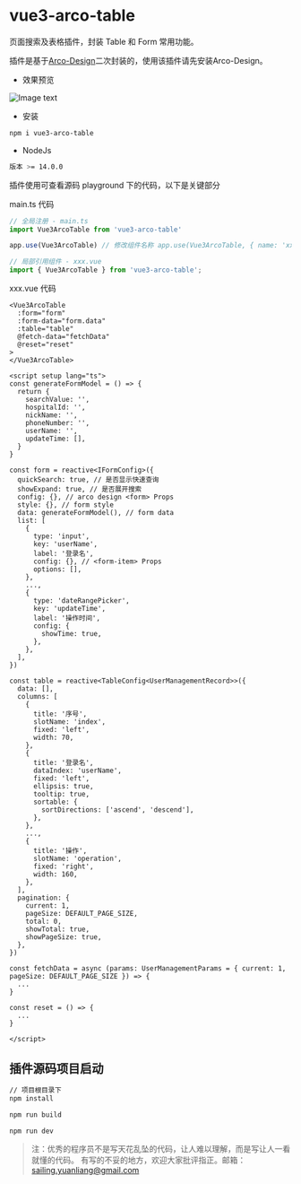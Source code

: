 # vue3-arco-table

页面搜索及表格插件，封装 Table 和 Form 常用功能。

插件是基于[Arco-Design](https://arco.design/vue/docs/start)二次封装的，使用该插件请先安装Arco-Design。

- 效果预览

![Image text](https://photo.qihaikj.com/example-img.png)

- 安装

```bash
npm i vue3-arco-table
```

- NodeJs

```bash
版本 >= 14.0.0
```

插件使用可查看源码 playground 下的代码，以下是关键部分

main.ts 代码

``` ts
// 全局注册 - main.ts
import Vue3ArcoTable from 'vue3-arco-table'

app.use(Vue3ArcoTable) // 修改组件名称 app.use(Vue3ArcoTable, { name: 'xxx'})

// 局部引用组件 - xxx.vue
import { Vue3ArcoTable } from 'vue3-arco-table';

```

xxx.vue 代码

``` vue
<Vue3ArcoTable
  :form="form"
  :form-data="form.data"
  :table="table"
  @fetch-data="fetchData"
  @reset="reset"
>
</Vue3ArcoTable>

<script setup lang="ts">
const generateFormModel = () => {
  return {
    searchValue: '',
    hospitalId: '',
    nickName: '',
    phoneNumber: '',
    userName: '',
    updateTime: [],
  }
}

const form = reactive<IFormConfig>({
  quickSearch: true, // 是否显示快速查询
  showExpand: true, // 是否展开搜索
  config: {}, // arco design <form> Props
  style: {}, // form style
  data: generateFormModel(), // form data
  list: [
    {
      type: 'input',
      key: 'userName',
      label: '登录名',
      config: {}, // <form-item> Props
      options: [],
    },
    ...,
    {
      type: 'dateRangePicker',
      key: 'updateTime',
      label: '操作时间',
      config: {
        showTime: true,
      },
    },
  ],
})

const table = reactive<TableConfig<UserManagementRecord>>({
  data: [],
  columns: [
    {
      title: '序号',
      slotName: 'index',
      fixed: 'left',
      width: 70,
    },
    {
      title: '登录名',
      dataIndex: 'userName',
      fixed: 'left',
      ellipsis: true,
      tooltip: true,
      sortable: {
        sortDirections: ['ascend', 'descend'],
      },
    },
    ...,
    {
      title: '操作',
      slotName: 'operation',
      fixed: 'right',
      width: 160,
    },
  ],
  pagination: {
    current: 1,
    pageSize: DEFAULT_PAGE_SIZE,
    total: 0,
    showTotal: true,
    showPageSize: true,
  },
})

const fetchData = async (params: UserManagementParams = { current: 1, pageSize: DEFAULT_PAGE_SIZE }) => {
  ...
}

const reset = () => {
  ...
}

</script>

```

## 插件源码项目启动

```bash
// 项目根目录下
npm install

npm run build

npm run dev
```

>
>注：优秀的程序员不是写天花乱坠的代码，让人难以理解，而是写让人一看就懂的代码。
>有写的不妥的地方，欢迎大家批评指正。邮箱：sailing.yuanliang@gmail.com